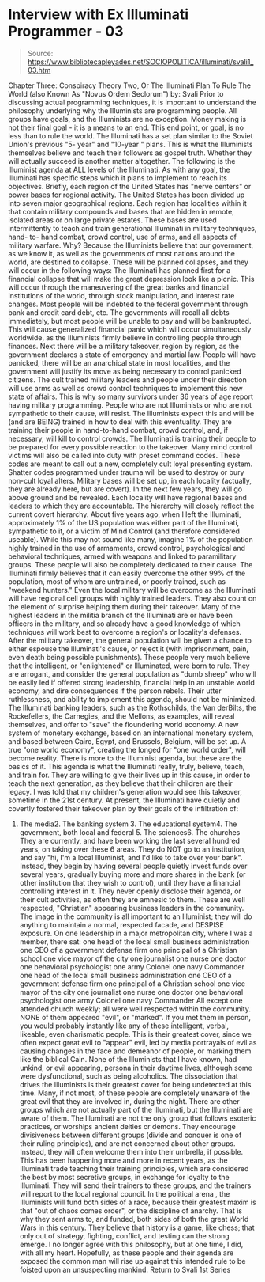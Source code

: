 # Interview with Ex Illuminati Programmer - 03

> Source: https://www.bibliotecapleyades.net/SOCIOPOLITICA/illuminati/svali1_03.htm

Chapter Three: Conspiracy Theory Two, Or The Illuminati Plan To Rule The World
(also Known As "Novus Ordem Seclorum")
by: Svali
Prior to discussing actual programming techniques, it is important to understand the philosophy underlying why the Illuminists are programming people. All groups have goals, and the Illuminists are no exception. Money making is not their final goal - it is a means to an end. This end point, or goal, is no less than to rule the world. The Illuminati has a set plan similar to the Soviet Union's previous "5- year" and "10-year " plans. This is what the Illuminists themselves believe and teach their followers as gospel truth. Whether they will actually succeed is another matter altogether. The following is the Illuminist agenda at ALL levels of the Illuminati. As with any goal, the Illuminati has specific steps which it plans to implement to reach its objectives. Briefly, each region of the United States has "nerve centers" or power bases for regional activity. The United States has been divided up into seven major geographical regions. Each region has localities within it that contain military compounds and bases that are hidden in remote, isolated areas or on large private estates. These bases are used intermittently to teach and train generational Illuminati in military techniques, hand- to- hand combat, crowd control, use of arms, and all aspects of military warfare. Why? Because the Illuminists believe that our government, as we know it, as well as the governments of most nations around the world, are destined to collapse.
These will be planned collapses, and they will occur in the following ways:
The Illuminati has planned first for a financial collapse that will make the great depression look like a picnic. This will occur through the maneuvering of the great banks and financial institutions of the world, through stock manipulation, and interest rate changes. Most people will be indebted to the federal government through bank and credit card debt, etc. The governments will recall all debts immediately, but most people will be unable to pay and will be bankrupted. This will cause generalized financial panic which will occur simultaneously worldwide, as the Illuminists firmly believe in controlling people through finances. Next there will be a military takeover, region by region, as the government declares a state of emergency and martial law. People will have panicked, there will be an anarchical state in most localities, and the government will justify its move as being necessary to control panicked citizens. The cult trained military leaders and people under their direction will use arms as well as crowd control techniques to implement this new state of affairs. This is why so many survivors under 36 years of age report having military programming. People who are not Illuminists or who are not sympathetic to their cause, will resist. The Illuminists expect this and will be (and are BEING) trained in how to deal with this eventuality. They are training their people in hand-to-hand combat, crowd control, and, if necessary, will kill to control crowds. The Illuminati is training their people to be prepared for every possible reaction to the takeover. Many mind control victims will also be called into duty with preset command codes. These codes are meant to call out a new, completely cult loyal presenting system. Shatter codes programmed under trauma will be used to destroy or bury non-cult loyal alters. Military bases will be set up, in each locality (actually, they are already here, but are covert). In the next few years, they will go above ground and be revealed. Each locality will have regional bases and leaders to which they are accountable. The hierarchy will closely reflect the current covert hierarchy.
About five years ago, when I left the Illuminati, approximately 1% of the US population was either part of the Illuminati, sympathetic to it, or a victim of Mind Control (and therefore considered useable). While this may not sound like many, imagine 1% of the population highly trained in the use of armaments, crowd control, psychological and behavioral techniques, armed with weapons and linked to paramilitary groups. These people will also be completely dedicated to their cause. The Illuminati firmly believes that it can easily overcome the other 99% of the population, most of whom are untrained, or poorly trained, such as "weekend hunters." Even the local military will be overcome as the Illuminati will have regional cell groups with highly trained leaders. They also count on the element of surprise helping them during their takeover. Many of the highest leaders in the militia branch of the Illuminati are or have been officers in the military, and so already have a good knowledge of which techniques will work best to overcome a region's or locality's defenses. After the military takeover, the general population will be given a chance to either espouse the Illuminati's cause, or reject it (with imprisonment, pain, even death being possible punishments). These people very much believe that the intelligent, or "enlightened" or Illuminated, were born to rule. They are arrogant, and consider the general population as "dumb sheep" who will be easily led if offered strong leadership, financial help in an unstable world economy, and dire consequences if the person rebels. Their utter ruthlessness, and ability to implement this agenda, should not be minimized. The Illuminati banking leaders, such as the Rothschilds, the Van derBilts, the Rockefellers, the Carnegies, and the Mellons, as examples, will reveal themselves, and offer to "save" the floundering world economy. A new system of monetary exchange, based on an international monetary system, and based between Cairo, Egypt, and Brussels, Belgium, will be set up. A true "one world economy", creating the longed for "one world order", will become reality. There is more to the Illuminist agenda, but these are the basics of it. This agenda is what the Illuminati really, truly, believe, teach, and train for. They are willing to give their lives up in this cause, in order to teach the next generation, as they believe that their children are their legacy. I was told that my children's generation would see this takeover, sometime in the 21st century.
At present, the Illuminati have quietly and covertly fostered their takeover plan by their goals of the infiltration of:
1. The media2. The banking system 3. The educational system4. The government, both local and federal 5. The sciences6. The churches
They are currently, and have been working the last several hundred years, on taking over these 6 areas. They do NOT go to an institution, and say "hi, I'm a local Illuminist, and I'd like to take over your bank". Instead, they begin by having several people quietly invest funds over several years, gradually buying more and more shares in the bank (or other institution that they wish to control), until they have a financial controlling interest in it. They never openly disclose their agenda, or their cult activities, as often they are amnesic to them. These are well respected, "Christian" appearing business leaders in the community. The image in the community is all important to an Illuminist; they will do anything to maintain a normal, respected facade, and DESPISE exposure. On one leadership in a major metropolitan city, where I was a member, there sat:
one head of the local small business administration one CEO of a government defense firm one principal of a Christian school one vice mayor of the city one journalist one nurse one doctor one behavioral psychologist one army Colonel one navy Commander
one head of the local small business administration
one CEO of a government defense firm
one principal of a Christian school
one vice mayor of the city
one journalist
one nurse
one doctor
one behavioral psychologist
one army Colonel
one navy Commander
All except one attended church weekly; all were well respected within the community. NONE of them appeared "evil", or "marked". If you met them in person, you would probably instantly like any of these intelligent, verbal, likeable, even charismatic people. This is their greatest cover, since we often expect great evil to "appear" evil, led by media portrayals of evil as causing changes in the face and demeanor of people, or marking them like the biblical Cain. None of the Illuminists that I have known, had unkind, or evil appearing, persona in their daytime lives, although some were dysfunctional, such as being alcoholics. The dissociation that drives the Illuminists is their greatest cover for being undetected at this time. Many, if not most, of these people are completely unaware of the great evil that they are involved in, during the night. There are other groups which are not actually part of the Illuminati, but the Illuminati are aware of them. The Illuminati are not the only group that follows esoteric practices, or worships ancient deities or demons. They encourage divisiveness between different groups (divide and conquer is one of their ruling principles), and are not concerned about other groups. Instead, they will often welcome them into their umbrella, if possible. This has been happening more and more in recent years, as the Illuminati trade teaching their training principles, which are considered the best by most secretive groups, in exchange for loyalty to the Illuminati. They will send their trainers to these groups, and the trainers will report to the local regional council. In the political arena , the Illuminists will fund both sides of a race, because their greatest maxim is that "out of chaos comes order", or the discipline of anarchy. That is why they sent arms to, and funded, both sides of both the great World Wars in this century. They believe that history is a game, like chess; that only out of strategy, fighting, conflict, and testing can the strong emerge. I no longer agree with this philosophy, but at one time, I did, with all my heart.
Hopefully, as these people and their agenda are exposed the common man will rise up against this intended rule to be foisted upon an unsuspecting mankind.
Return to Svali 1st Series
